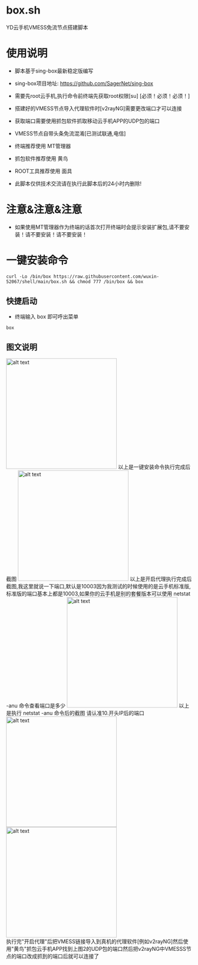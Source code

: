 # box.sh

YD云手机VMESS免流节点搭建脚本

# 使用说明

- 脚本基于sing-box最新稳定版编写
- sing-box项目地址: https://github.com/SagerNet/sing-box
- 需要先root云手机,执行命令前终端先获取root权限[su] [必须！必须！必须！]
- 搭建好的VMESS节点导入代理软件时[v2rayNG]需要更改端口才可以连接
- 获取端口需要使用抓包软件抓取移动云手机APP的UDP包的端口
- VMESS节点自带头条免流混淆[已测试联通,电信]
- 终端推荐使用 MT管理器
- 抓包软件推荐使用 黄鸟
- ROOT工具推荐使用 面具

- 此脚本仅供技术交流请在执行此脚本后的24小时内删除!

 # 注意&注意&注意
 - 如果使用MT管理器作为终端的话首次打开终端时会提示安装扩展包,请不要安装！请不要安装！请不要安装！

# 一键安装命令

```
curl -Lo /bin/box https://raw.githubusercontent.com/wuxin-52067/shell/main/box.sh && chmod 777 /bin/box && box
```

## 快捷启动
- 终端输入 box 即可呼出菜单
```
box
```

## 图文说明
<img src="https://icdn.binmt.cc/2406/667372b94966a.png" alt="alt text" title="title" width="300"/>
以上是一键安装命令执行完成后截图
<img src="https://icdn.binmt.cc/2406/667377cb1a932.png" alt="alt text" title="title" width="300"/>
以上是开启代理执行完成后截图,我这里就说一下端口,默认是10003因为我测试的时候使用的是云手机标准版,标准版的端口基本上都是10003,如果你的云手机是别的套餐版本可以使用 netstat -anu 命令查看端口是多少
<img src="https://icdn.binmt.cc/2406/66737a8c10161.png" alt="alt text" title="title" width="300"/>
以上是执行 netstat -anu 命令后的截图 请认准10.开头IP后的端口
<div>
    <img src="https://icdn.binmt.cc/2406/66737d57bcce7.png" alt="alt text" title="title" width="300" style="display:inline"/>
    <img src="https://icdn.binmt.cc/2406/66737e0d3c41d.png" alt="alt text" title="title" width="300" style="display:inline"/>
</div>
执行完"开启代理"后把VMESS链接导入到真机的代理软件[例如v2rayNG]然后使用"黄鸟"抓包云手机APP找到上图2的UDP包的端口然后把v2rayNG中VMESSS节点的端口改成抓到的端口后就可以连接了


